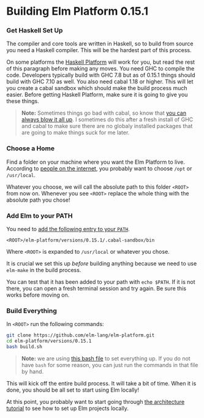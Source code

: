 # Building Elm Platform 0.15.1

### Get Haskell Set Up

The compiler and core tools are written in Haskell, so to build from source you need a Haskell compiler. This will be the hardest part of this process.

On some platforms the [Haskell Platform][hp] will work for you, but read the rest of this paragraph before making any moves. You need GHC to compile the code. Developers typically build with GHC 7.8 but as of 0.15.1 things should build with GHC 7.10 as well. You also need cabal 1.18 or higher. This will let you create a cabal sandbox which should make the build process much easier. Before getting Haskell Platform, make sure it is going to give you these things.

[hp]: http://hackage.haskell.org/platform/

> **Note:** Sometimes things go bad with cabal, so know that [you can always blow it all up](https://www.reddit.com/r/elm/comments/34np4m/how_to_uninstall_elm/). I sometimes do this after a fresh install of GHC and cabal to make sure there are no globaly installed packages that are going to make things suck for me later.


### Choose a Home

Find a folder on your machine where you want the Elm Platform to live. According to [people on the internet][folder], you probably want to choose `/opt` or `/usr/local`.

[folder]: http://unix.stackexchange.com/questions/20600/should-i-put-application-into-usr-local-or-usr-local-share

Whatever you choose, we will call the absolute path to this folder `<ROOT>` from now on. Whenever you see `<ROOT>` replace the whole thing with the absolute path you chose!


### Add Elm to your PATH

You need to [add the following entry to your `PATH`][path].

[path]: http://unix.stackexchange.com/questions/26047/how-to-correctly-add-a-path-to-path

```
<ROOT>/elm-platform/versions/0.15.1/.cabal-sandbox/bin
```

Where `<ROOT>` is expanded to `/usr/local` or whatever you chose.

It is crucial we set this up *before* building anything because we need to use `elm-make` in the build process. 

You can test that it has been added to your path with `echo $PATH`. If it is not there, you can open a fresh terminal session and try again. Be sure this works before moving on.


### Build Everything

In `<ROOT>` run the following commands:

```bash
git clone https://github.com/elm-lang/elm-platform.git
cd elm-platform/versions/0.15.1
bash build.sh
```

> **Note:** we are using [this bash file][bash] to set everything up. If you do not have `bash` for some reason, you can just run the commands in that file by hand.

[bash]: build.sh

This will kick off the entire build process. It will take a bit of time. When it is done, you should be all set to start using Elm locally!

At this point, you probably want to start going through [the architecture tutorial][arch] to see how to set up Elm projects locally.

[arch]: https://github.com/evancz/elm-architecture-tutorial/